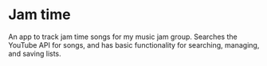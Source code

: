 # Jam time

An app to track jam time songs for my music jam group. Searches the YouTube API for songs, and has basic functionality for searching, managing, and saving lists.
